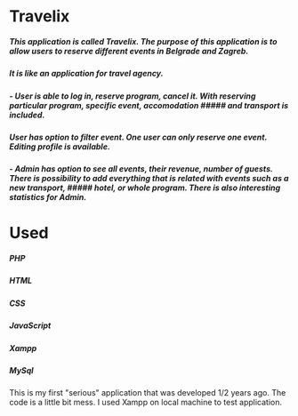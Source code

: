 # Travelix

##### This application is called Travelix. The purpose of this application is to allow users to reserve different events in Belgrade and Zagreb.
##### It is like an application for travel agency. 
##### - User is able to log in, reserve program, cancel it. With reserving particular program, specific event, accomodation ##### and transport is included.
##### User has option to filter event. One user can only reserve one event. Editing profile is available.
##### - Admin has option to see all events, their revenue, number of guests. There is possibility to add everything that is related with events such as a new transport, ##### hotel, or whole program.  There is also interesting statistics for Admin.

# Used

##### PHP
##### HTML
##### CSS
##### JavaScript
##### Xampp
##### MySql

This is my first "serious" application that was developed 1/2 years ago. The code is a little bit mess. I used Xampp on local machine to test application.
